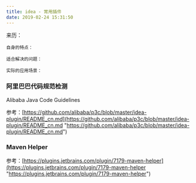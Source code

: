 ```yaml
---
title: idea - 常用插件
date: 2019-02-24 15:31:50
---
```

<div class="tip">
	来历：
				
	自身的特点：
		
	适合解决的问题：
		
	实际的应用场景：
		
</div>

### 阿里巴巴代码规范检测 ###

Alibaba Java Code Guidelines

参考：[https://github.com/alibaba/p3c/blob/master/idea-plugin/README_cn.md](https://github.com/alibaba/p3c/blob/master/idea-plugin/README_cn.md "https://github.com/alibaba/p3c/blob/master/idea-plugin/README_cn.md")

### Maven Helper ###

参考：[https://plugins.jetbrains.com/plugin/7179-maven-helper](https://plugins.jetbrains.com/plugin/7179-maven-helper "https://plugins.jetbrains.com/plugin/7179-maven-helper")